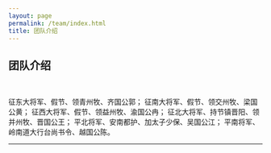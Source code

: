 ```yaml
---
layout: page
permalink: /team/index.html
title: 团队介绍
---
```


## 团队介绍

<p style="text-align:justify">&emsp;&emsp;</p>
征东大将军、假节、领青州牧、齐国公郭； 
征南大将军、假节、领交州牧、梁国公黄； 
征西大将军、假节、领益州牧、渝国公冉； 
征北大将军、持节镇晋阳、领并州牧、晋国公王； 
平北将军、安南都护、加太子少保、吴国公江； 
平南将军、岭南道大行台尚书令、越国公陈。 

---
